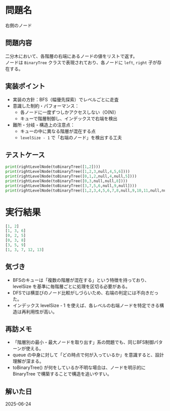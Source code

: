 # 問題名
右側のノード

## 問題内容
二分木において、各階層の右端にあるノードの値をリストで返す。  
ノードは `BinaryTree` クラスで表現されており、各ノードに `left`, `right` 子が存在する。

## 実装ポイント
- 実装の方針：BFS（幅優先探索）でレベルごとに走査
- 意識した制約・パフォーマンス：
  - 各ノードに一度ずつしかアクセスしない（O(N)）
  - キューで階層制御し、インデックスで右端を検出
- 難所・分岐・構造上の注意点：
  - キューの中に異なる階層が混在する点
  - `levelSize - 1` で「右端のノード」を検出する工夫

## テストケース
```python
print(rightLevelNode(toBinaryTree([1,2])))
print(rightLevelNode(toBinaryTree([1,2,3,null,4,5,6])))
print(rightLevelNode(toBinaryTree([0,1,2,null,4,null,5])))
print(rightLevelNode(toBinaryTree([0,3,null,null,8])))
print(rightLevelNode(toBinaryTree([3,7,5,6,null,9,null])))
print(rightLevelNode(toBinaryTree([1,2,3,4,5,6,7,8,null,9,10,11,null,null,12,null,13])))
```

# 実行結果
```python
[1, 2]
[1, 3, 6]
[0, 2, 5]
[0, 3, 8]
[3, 5, 9]
[1, 3, 7, 12, 13]
```
## 気づき
- BFSのキューは「複数の階層が混在する」という特徴を持っており、levelSize を基準に毎階層ごとに処理を区切る必要がある。
- DFSでは横並びのノード比較がしづらいため、右端の判定には不向きだった。
- インデックス levelSize - 1 を使えば、各レベルの右端ノードを特定できる構造は再利用性が高い。

## 再訪メモ
- 「階層別の最小・最大ノードを取り出す」系の問題でも、同じBFS制御パターンが使える。
- queue の中身に対して「どの時点で何が入っているか」を意識すると、設計理解が深まる。
- toBinaryTree() が何をしているか不明な場合は、ノードを明示的に BinaryTree で構築することで構造を追いやすい。
## 解いた日
2025-06-24
